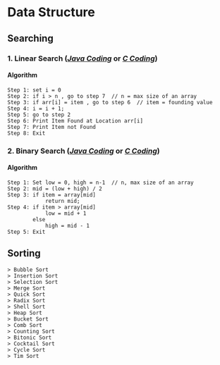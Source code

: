# Data Structure

## Searching

### 1. Linear Search (***[Java Coding](https://github.com/kaamrul/Data-Structure/blob/master/LinearSearch.java)*** or ***[C Coding](https://github.com/kaamrul/Data-Structure/blob/master/LinearSearch.c)***)

#### Algorithm
```
Step 1: set i = 0
Step 2: if i > n , go to step 7  // n = max size of an array
Step 3: if arr[i] = item , go to step 6  // item = founding value
Step 4: i = i + 1;
Step 5: go to step 2
Step 6: Print Item Found at Location arr[i]
Step 7: Print Item not Found
Step 8: Exit
```
### 2. Binary Search (***[Java Coding](https://github.com/kaamrul/Data-Structure/blob/master/BinarySearch.java)*** or ***[C Coding](https://github.com/kaamrul/Data-Structure/blob/master/BinarySearch.c)***)

#### Algorithm
```
Step 1: Set low = 0, high = n-1  // n, max size of an array
Step 2: mid = (low + high) / 2
Step 3: if item = array[mid]
			return mid;
Step 4: if item > array[mid]
			low = mid + 1
		else
			high = mid - 1
Step 5: Exit
```

## Sorting
```
> Bubble Sort
> Insertion Sort
> Selection Sort
> Merge Sort
> Quick Sort
> Radix Sort
> Shell Sort
> Heap Sort
> Bucket Sort
> Comb Sort
> Counting Sort
> Bitonic Sort
> Cocktail Sort
> Cycle Sort
> Tim Sort
```